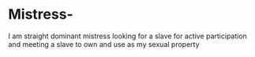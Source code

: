 # Mistress-
I am straight dominant mistress looking for a slave for active participation and meeting a slave to own and use as my sexual property 
